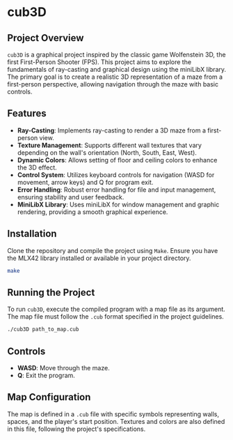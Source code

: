 # cub3D

## Project Overview

`cub3D` is a graphical project inspired by the classic game Wolfenstein 3D, the first First-Person Shooter (FPS). This project aims to explore the fundamentals of ray-casting and graphical design using the miniLibX library. The primary goal is to create a realistic 3D representation of a maze from a first-person perspective, allowing navigation through the maze with basic controls.

## Features

- **Ray-Casting**: Implements ray-casting to render a 3D maze from a first-person view.
- **Texture Management**: Supports different wall textures that vary depending on the wall's orientation (North, South, East, West).
- **Dynamic Colors**: Allows setting of floor and ceiling colors to enhance the 3D effect.
- **Control System**: Utilizes keyboard controls for navigation (WASD for movement, arrow keys) and Q for program exit.
- **Error Handling**: Robust error handling for file and input management, ensuring stability and user feedback.
- **MiniLibX Library**: Uses miniLibX for window management and graphic rendering, providing a smooth graphical experience.

## Installation

Clone the repository and compile the project using `Make`. Ensure you have the MLX42 library installed or available in your project directory.

```bash
make
```

## Running the Project

To run `cub3D`, execute the compiled program with a map file as its argument. The map file must follow the `.cub` format specified in the project guidelines.

```bash
./cub3D path_to_map.cub
```

## Controls

- **WASD**: Move through the maze.
- **Q**: Exit the program.

## Map Configuration

The map is defined in a `.cub` file with specific symbols representing walls, spaces, and the player's start position. Textures and colors are also defined in this file, following the project's specifications.
